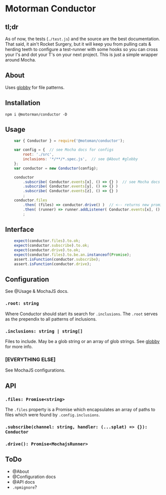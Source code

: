 
Motorman Conductor
====

## tl;dr
As of now, the tests (`./test.js`) and the source are the best documentation. That said, it ain't Rocket Surgery, but it will keep you from pulling cats & herding teeth to configure a test-runner with some hooks so you can cross your I's and dot your T's on your next project. This is just a simple wrapper around Mocha.

## About
Uses [globby](https://www.npmjs.com/package/globby) for file patterns.

## Installation
    npm i @motorman/conductor -D

## Usage
``` javascript
    var { Conductor } = require('@motoman/conductor');

    var config = {  // see Mocha docs for configs
        root: './src',
        inclusions: '*/**/*.spec.js',  // see @About #globby
    };
    var conductor = new Conductor(config);

    conductor
        .subscribe( Conductor.events[x], () => {} )  // see Mocha docs for events
        .subscribe( Conductor.events[y], () => {} )
        .subscribe( Conductor.events[z], () => {} )
        ;
    conductor.files
        .then( (files) => conductor.drive() )  // <-- returns new promise resolution chain
        .then( (runner) => runner.addListener( Conductor.events[x], () => {} ) )
        ;
```
## Interface
``` javascript
    expect(conductor.files).to.ok;
    expect(conductor.subscribe).to.ok;
    expect(conductor.drive).to.ok;
    expect(conductor.files).to.be.an.instanceof(Promise);
    assert.isFunction(conductor.subscribe);
    assert.isFunction(conductor.drive);
```

## Configuration
See @Usage & MochaJS docs.
### `.root: string`
Where Conductor should start its search for `.inclusions`. The `.root` serves as the prependix to all patterns of inclusions.
### `.inclusions: string | string[]`
Files to include. May be a glob string or an array of glob strings. See [globby](https://www.npmjs.com/package/globby) for more info.
### [EVERYTHING ELSE]
See MochaJS configurations.

## API
### `.files: Promise<string>`
The `.files` property is a Promise which encapsulates an array of paths to files which were found by `.config.inclusions`.
### `.subscribe(channel: string, handler: (...splat) => {}): Conductor`
### `.drive(): Promise<MochajsRunner>`

## ToDo
- @About
- @Configuration docs
- @API docs
- `.npmignore`?
